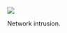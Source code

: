 ![](https://db-feed.s3.amazonaws.com/legacy/Screen_Shot_2019_11_06_at_2_18_37_PM-1573068057886.png)

Network intrusion.

